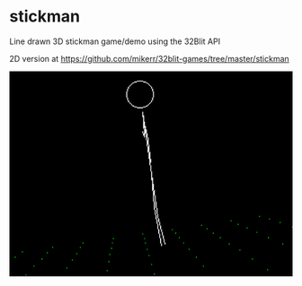# stickman
Line drawn 3D stickman game/demo using the 32Blit API 

2D version at https://github.com/mikerr/32blit-games/tree/master/stickman

![](stickman3d.gif)
